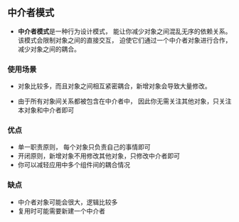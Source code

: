 ## 中介者模式

- <strong>中介者模式</strong>是一种行为设计模式， 能让你减少对象之间混乱无序的依赖关系。 该模式会限制对象之间的直接交互， 迫使它们通过一个中介者对象进行合作，减少对象之间的耦合。

### 使用场景

- 对象比较多，而且对象之间相互紧密耦合，新增对象会导致大量修改。

- 由于所有对象间关系都被包含在中介者中， 因此你无需关注其他对象，只关注本对象和中介者即可

### 优点

- 单一职责原则， 每个对象只负责自己的事情即可
- 开闭原则，新增对象不用修改其他对象，只修改中介者即可
- 你可以减轻应用中多个组件间的耦合情况

### 缺点

- 中介者对象可能会很大，逻辑比较多
- 复用时可能需要新建一个中介者
